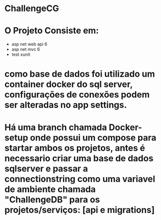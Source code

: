# ChallengeCG

# O Projeto Consiste em:
- asp net web api 6
- asp net mvc 6
- test xunit

# como base de dados foi utilizado um container docker do sql server, configurações de conexões podem ser alteradas no app settings.


# Há uma branch chamada Docker-setup onde possui um compose para startar ambos os projetos, antes é necessario criar uma base de dados sqlserver e passar a connectionstring como uma variavel de ambiente chamada "ChallengeDB" para os projetos/serviços: [api e migrations]
